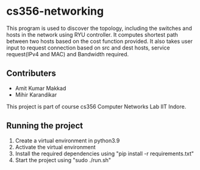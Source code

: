# cs356-networking
This program is used to discover the topology, including the switches and hosts in the network using RYU controller. It computes shortest path between two hosts based on the cost function provided. It also takes user input to request connection based on src and dest hosts, service request(IPv4 and MAC) and Bandwidth required.

<h2>Contributers</h2>

 - Amit Kumar Makkad
 - Mihir Karandikar
 
 This project is part of course cs356 Computer Networks Lab IIT Indore. 

 ## Running the project

1) Create a virtual environment in python3.9
2) Activate the virtual environment
3) Install the required dependencies using "pip install -r requirements.txt"
4) Start the project using "sudo ./run.sh"
